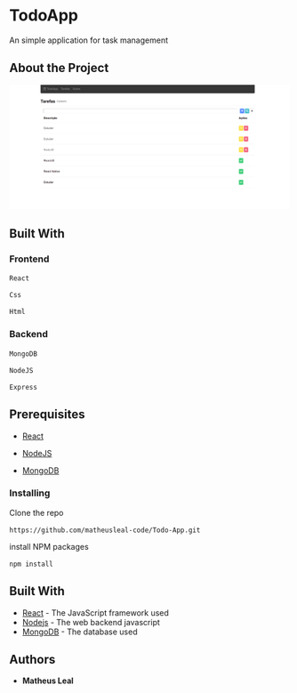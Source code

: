 # TodoApp

An simple application for task management

## About the Project

![TodoApp main screen](./public/screen.png)

## Built With

### Frontend
```
React
```
```
Css
```
```
Html
```

### Backend
```
MongoDB
```
```
NodeJS
```
```
Express
```

## Prerequisites

* [React](https://reactjs.org/)

* [NodeJS](https://nodejs.org/en/download/)

* [MongoDB](https://www.mongodb.com/)

### Installing

Clone the repo

```
https://github.com/matheusleal-code/Todo-App.git
```

install NPM packages

```
npm install
```

## Built With

* [React](https://reactjs.org/) - The JavaScript framework used
* [Nodejs](https://nodejs.org/en/download/) - The web backend javascript 
* [MongoDB](https://www.mongodb.com/) - The database used

## Authors

* **Matheus Leal**
